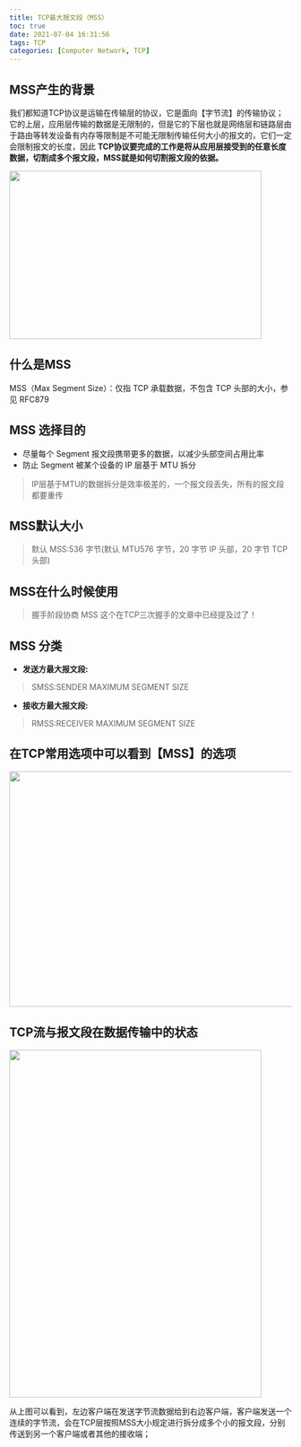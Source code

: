 ```yaml
---
title: TCP最大报文段（MSS）
toc: true
date: 2021-07-04 16:31:56
tags: TCP
categories: [Computer Network, TCP]
---
```



## MSS产生的背景
我们都知道TCP协议是运输在传输层的协议，它是面向【字节流】的传输协议；
它的上层，应用层传输的数据是无限制的，但是它的下层也就是网络层和链路层由于路由等转发设备有内存等限制是不可能无限制传输任何大小的报文的，它们一定会限制报文的长度，因此 **TCP协议要完成的工作是将从应用层接受到的任意长度数据，切割成多个报文段，MSS就是如何切割报文段的依据。**

<image src="https://oscimg.oschina.net/oscnet/up-004bb74a9d5648d949d9549219c677f568f.png" width=450 height=300>


## 什么是MSS
MSS（Max Segment Size）：仅指 TCP 承载数据，不包含 TCP 头部的大小，参见 RFC879

## MSS 选择目的
- 尽量每个 Segment 报文段携带更多的数据，以减少头部空间占用比率 
- 防止 Segment 被某个设备的 IP 层基于 MTU 拆分
> IP层基于MTU的数据拆分是效率极差的，一个报文段丢失，所有的报文段都要重传

## MSS默认大小
> 默认 MSS:536 字节(默认 MTU576 字节，20 字节 IP 头部，20 字节 TCP 头部)

## MSS在什么时候使用
> 握手阶段协商 MSS 这个在TCP三次握手的文章中已经提及过了！

## MSS 分类
- **发送方最大报文段:** 
> SMSS:SENDER MAXIMUM SEGMENT SIZE
- **接收方最大报文段:** 
> RMSS:RECEIVER MAXIMUM SEGMENT SIZE



## 在TCP常用选项中可以看到【MSS】的选项
<image src="https://oscimg.oschina.net/oscnet/up-c1229634eb30eaa7391516cbee75258c9e1.png" width=750 height=420>


## TCP流与报文段在数据传输中的状态
<image src="https://oscimg.oschina.net/oscnet/up-1a0015bf7b4d8481a4e624b0920bbb43917.png" width=450 height=620>

从上图可以看到，左边客户端在发送字节流数据给到右边客户端，客户端发送一个连续的字节流，会在TCP层按照MSS大小规定进行拆分成多个小的报文段，分别传送到另一个客户端或者其他的接收端；
